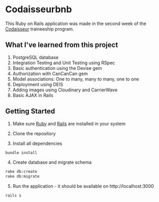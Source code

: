 # Codaisseurbnb

This Ruby on Rails application was made in the second week of the [Codaisseur](https://www.codaisseur.com/) traineeship program. 

## What I've learned from this project
1. PostgreSQL database
2. Integration Testing and Unit Testing using RSpec
3. Basic authentication using the Devise gem
4. Authorization with CanCanCan gem
5. Model associations: One to many, many to many, one to one
6. Deployiment using DEIS
7. Adding images using Cloudinary and CarrierWave
8. Basic AJAX in Rails

## Getting Started

1. Make sure [Ruby](https://www.ruby-lang.org/en/documentation/installation/) and [Rails](http://guides.rubyonrails.org/getting_started.html#installing-rails) are installed in your system

2. Clone the repository

3. Install all dependencies
  ```bash
  bundle install
  ```

4. Create database and migrate schema
  ```bash
  rake db:create
  rake db:migrate
  ```
5. Run the application - it should be available on http://localhost:3000

  ```bash
  rails s
  ```
